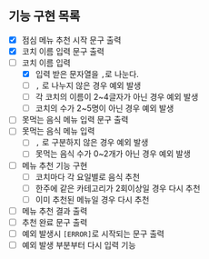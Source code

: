 ## 기능 구현 목록
- [x]  점심 메뉴 추천 시작 문구 출력
- [x]  코치 이름 입력 문구 출력
- [ ]  코치 이름 입력
    - [x] 입력 받은 문자열을 `,`로 나눈다.
    - [ ] `,` 로 나누지 않은 경우 예외 발생
    - [ ]  각 코치의 이름이 2~4글자가 아닌 경우 예외 발생
    - [ ]  코치의 수가 2~5명이 아닌 경우 예외 발생
- [ ]  못먹는 음식 메뉴 입력 문구 출력
- [ ]  못먹는 음식 메뉴 입력
    - [ ]  `,` 로 구분하지 않은 경우 예외 발생
    - [ ]  못먹는 음식 수가 0~2개가 아닌 경우 예외 발생
- [ ]  메뉴 추천 기능 구현
    - [ ]  코치마다 각 요일별로 음식 추천
    - [ ]  한주에 같은 카테고리가 2회이상일 경우 다시 추천
    - [ ]  이미 추천된 메뉴일 경우 다시 추천
- [ ]  메뉴 추천 결과 출력
- [ ]  추천 완료 문구 출력
- [ ] 예외 발생시 `[ERROR]`로 시작되는 문구 출력
- [ ] 예외 발생 부분부터 다시 입력 기능